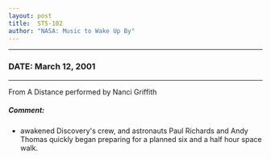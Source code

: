 ```yaml
---
layout: post
title:  STS-102
author: "NASA: Music to Wake Up By"
---
```


----
### DATE: March 12, 2001
----
From A Distance performed by Nanci Griffith

##### Comment:
* awakened Discovery's crew, and astronauts Paul Richards and Andy Thomas quickly began preparing for a planned six and a half hour space walk.
